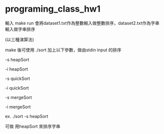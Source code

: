 # programing_class_hw1

輸入 make run 會將dataset1.txt作為整數輸入做整數排序，dataset2.txt作為字串輸入做字串排序

(以三種演算法)

make 後可使用 ./sort 加上以下參數，做由stdin input 的排序

-s heapSort

-i heapSort

-s quickSort

-i quickSort

-s mergeSort

-i mergeSort

ex. ./sort -s heapSort 

可做 用heapSort 來排序字串
